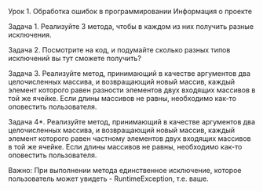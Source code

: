 Урок 1. Обработка ошибок в программировании
Информация о проекте

Задача 1. Реализуйте 3 метода, чтобы в каждом из них получить разные исключения.

Задача 2. Посмотрите на код, и подумайте сколько разных типов исключений вы тут сможете получить?

Задача 3. Реализуйте метод, принимающий в качестве аргументов два целочисленных массива, и возвращающий новый массив, каждый элемент которого равен разности элементов двух входящих массивов в той же ячейке. Если длины массивов не равны, необходимо как-то оповестить пользователя.

Задача 4*. Реализуйте метод, принимающий в качестве аргументов два целочисленных массива, и возвращающий новый массив, каждый элемент которого равен частному элементов двух входящих массивов в той же ячейке. Если длины массивов не равны, необходимо как-то оповестить пользователя.

Важно: При выполнении метода единственное исключение, которое пользователь может увидеть - RuntimeException, т.е. ваше.
